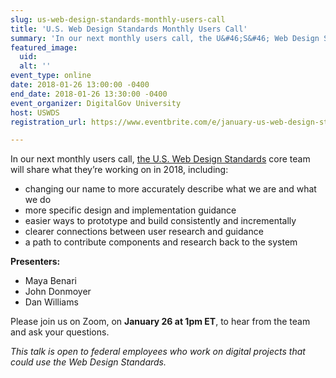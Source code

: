 ```yaml
---
slug: us-web-design-standards-monthly-users-call
title: 'U.S. Web Design Standards Monthly Users Call'
summary: 'In our next monthly users call, the U&#46;S&#46; Web Design Standards core team will share what they’re working on in 2018&#46;'
featured_image: 
  uid: 
  alt: ''
event_type: online
date: 2018-01-26 13:00:00 -0400
end_date: 2018-01-26 13:30:00 -0400
event_organizer: DigitalGov University
host: USWDS
registration_url: https://www.eventbrite.com/e/january-us-web-design-standards-users-call-tickets-42250600684

---
```


In our next monthly users call, [the U.S. Web Design Standards](https://standards.usa.gov/) core team will share what they’re working on in 2018, including:

- changing our name to more accurately describe what we are and what we do
- more specific design and implementation guidance
- easier ways to prototype and build consistently and incrementally
- clearer connections between user research and guidance
- a path to contribute components and research back to the system

**Presenters:**

- Maya Benari
- John Donmoyer
- Dan Williams

Please join us on Zoom, on **January 26 at 1pm ET**, to hear from the team and ask your questions.

_This talk is open to federal employees who work on digital projects that could use the Web Design Standards._
